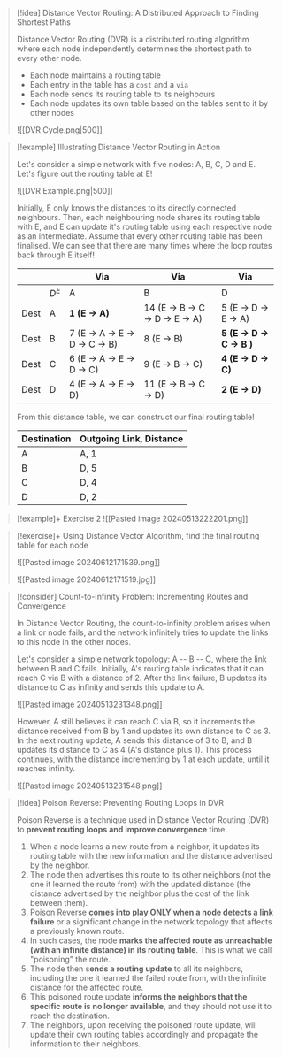 > [!idea] Distance Vector Routing: A Distributed Approach to Finding Shortest Paths
> 
> Distance Vector Routing (DVR) is a distributed routing algorithm where each node independently determines the shortest path to every other node.
> - Each node maintains a routing table
> - Each entry in the table has a `cost` and a `via`
> - Each node sends its routing table to its neighbours
> - Each node updates its own table based on the tables sent to it by other nodes
> 
> ![[DVR Cycle.png|500]]

> [!example] Illustrating Distance Vector Routing in Action
>
> Let's consider a simple network with five nodes: A, B, C, D and E. Let's figure out the routing table at E!
>
>![[DVR Example.png|500]]
>
> Initially, E only knows the distances to its directly connected neighbours. Then, each neighbouring node shares its routing table with E, and E can update it's routing table using each respective node as an intermediate. Assume that every other routing table has been finalised. We can see that there are many times where the loop routes back through E itself!
>
>| | | Via | Via | Via |
>| ---- | ----- | ------------------------------ | -------------------------------- | ----------------------------- |
>| | $D^E$ | A | B | D |
>| Dest | A | **1 (E -> A)** | 14 (E -> B -> C -> D -> E -> A) | 5 (E -> D -> E -> A) |
>| Dest | B | 7 (E -> A -> E -> D -> C -> B) | 8 (E -> B) | **5** **(E -> D -> C -> B )** |
>| Dest | C | 6 (E -> A -> E -> D -> C) | 9 (E -> B -> C) | **4** **(E -> D -> C)** |
>| Dest | D | 4 (E -> A -> E -> D) | 11 (E -> B -> C -> D) | **2** **(E -> D)** |
>
>From this distance table, we can construct our final routing table!
>
>| Destination | Outgoing Link, Distance |
>| ----------- | ----------------------- |
>| A | A, 1 |
>| B | D, 5 |
>| C | D, 4 |
>| D | D, 2 |


> [!example]+ Exercise 2
> ![[Pasted image 20240513222201.png]]

> [!exercise]+ Using Distance Vector Algorithm, find the final routing table for each node
> 
> ![[Pasted image 20240612171539.png]]
> 
> ![[Pasted image 20240612171519.jpg]]

> [!consider] Count-to-Infinity Problem: Incrementing Routes and Convergence
>
> In Distance Vector Routing, the count-to-infinity problem arises when a link or node fails, and the network infinitely tries to update the links to this node in the other nodes. 
>
> Let's consider a simple network topology: A -- B -- C, where the link between B and C fails. Initially, A's routing table indicates that it can reach C via B with a distance of 2. After the link failure, B updates its distance to C as infinity and sends this update to A. 
> 
> ![[Pasted image 20240513231348.png]]
> 
> However, A still believes it can reach C via B, so it increments the distance received from B by 1 and updates its own distance to C as 3. In the next routing update, A sends this distance of 3 to B, and B updates its distance to C as 4 (A's distance plus 1). This process continues, with the distance incrementing by 1 at each update, until it reaches infinity.
> 
> ![[Pasted image 20240513231548.png]]



> [!idea] Poison Reverse: Preventing Routing Loops in DVR
>
> Poison Reverse is a technique used in Distance Vector Routing (DVR) to **prevent routing loops and improve convergence** time. 
> 
> 1. When a node learns a new route from a neighbor, it updates its routing table with the new information and the distance advertised by the neighbor.
> 2. The node then advertises this route to its other neighbors (not the one it learned the route from) with the updated distance (the distance advertised by the neighbor plus the cost of the link between them).
> 3. Poison Reverse **comes into play ONLY when a node detects a link failure** or a significant change in the network topology that affects a previously known route.
> 4. In such cases, the node **marks the affected route as unreachable (with an infinite distance) in its routing table**. This is what we call "poisoning" the route.
> 5. The node then s**ends a routing update** to all its neighbors, including the one it learned the failed route from, with the infinite distance for the affected route.
> 6. This poisoned route update **informs the neighbors that the specific route is no longer available**, and they should not use it to reach the destination.
>7. The neighbors, upon receiving the poisoned route update, will update their own routing tables accordingly and propagate the information to their neighbors.








